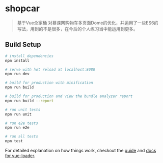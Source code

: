 # shopcar

> 基于Vue全家桶 对慕课网购物车多页面Dome的优化，并运用了一些ES6的写法，用到的不是很多，在今后的个人练习当中能运用到更多。

## Build Setup

``` bash
# install dependencies
npm install

# serve with hot reload at localhost:8080
npm run dev

# build for production with minification
npm run build

# build for production and view the bundle analyzer report
npm run build --report

# run unit tests
npm run unit

# run e2e tests
npm run e2e

# run all tests
npm test
```

For detailed explanation on how things work, checkout the [guide](http://vuejs-templates.github.io/webpack/) and [docs for vue-loader](http://vuejs.github.io/vue-loader).
